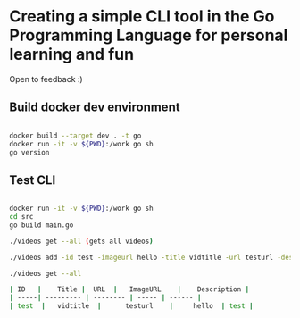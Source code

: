 # Creating a simple CLI tool in the Go Programming Language for personal learning and fun

Open to feedback :) 

## Build docker dev environment

```sh

docker build --target dev . -t go
docker run -it -v ${PWD}:/work go sh
go version

```

## Test CLI

```sh

docker run -it -v ${PWD}:/work go sh
cd src
go build main.go

./videos get --all (gets all videos)

./videos add -id test -imageurl hello -title vidtitle -url testurl -desc test

./videos get --all

| ID   |    Title |  URL  |   ImageURL    |    Description |
| -----| --------- | -------- | ----- | ------ |
| test  |   vidtitle  |      testurl    |     hello  | test |

``` 